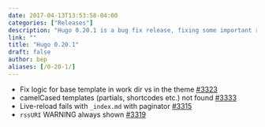 ```yaml
---
date: 2017-04-13T13:53:58-04:00
categories: ["Releases"]
description: "Hugo 0.20.1 is a bug fix release, fixing some important regressions introduced in 0.20"
link: ""
title: "Hugo 0.20.1"
draft: false
author: bep
aliases: [/0-20-1/]
---
```


*   Fix logic for base template in work dir vs in the theme [#3323](//github.com/gohugoio/hugo/issues/3323)
*   camelCased templates (partials, shortcodes etc.) not found [#3333](//github.com/gohugoio/hugo/issues/3333)
*   Live-reload fails with `_index.md` with paginator [#3315](//github.com/gohugoio/hugo/issues/3315)
*   `rssURI` WARNING always shown [#3319](//github.com/gohugoio/hugo/issues/3319)